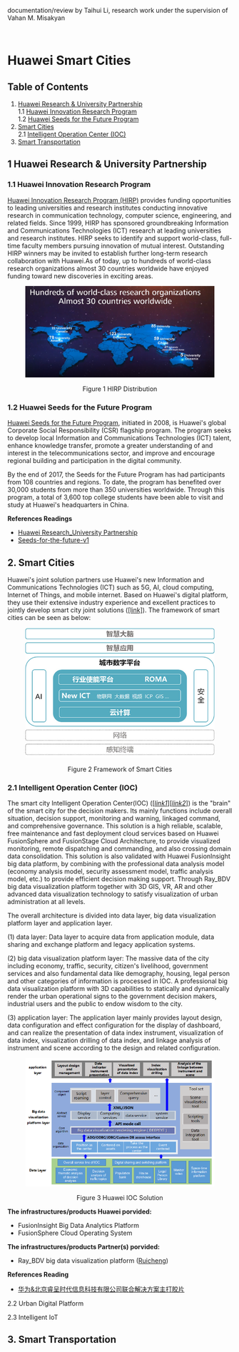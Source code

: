 documentation/review by Taihui Li, research work under the supervision of Vahan M. Misakyan

&nbsp;
&nbsp;

# Huawei Smart Cities


## Table of Contents

1. [Huawei Research & University Partnership](#1-huawei-research-&-university-partnership)<br>
  1.1 [Huawei Innovation Research Program](#11-huawei-innovation-research-program)<br>
  1.2 [Huawei Seeds for the Future Program](#12-huawei-seeds-for-the-future-program)
2. [Smart Cities](#2-smart-cities)<br>
  2.1 [Intelligent Operation Center (IOC)](#21-intelligent-operation-center-ioc)
3. [Smart Transportation](#3-smart-transportation)



## 1 Huawei Research & University Partnership
### 1.1 Huawei Innovation Research Program

[Huawei Innovation Research Program (HIRP)](http://innovationresearch.huawei.com/IPD/hirp/portal/index.html) provides funding opportunities to leading universities and research institutes conducting innovative research in communication technology, computer science, engineering, and related fields. Since 1999, HIRP has sponsored groundbreaking  Information and Communications Technologies (ICT) research at leading universities and research institutes. HIRP seeks to identify and support world-class, full-time faculty members pursuing innovation of mutual interest. Outstanding HIRP winners may be invited to establish further long-term research collaboration with Huawei.As of today, up to hundreds of world-class research organizations almost 30 countries worldwide have enjoyed funding toward new discoveries in exciting areas.

<div align="center">
<figure>
<p><img src="figures/huawei_hirp.png" width="456">
<figcaption>Figure 1 HIRP Distribution</figcaption>
</figure>
</div>


### 1.2 Huawei Seeds for the Future Program

[Huawei Seeds for the Future Program](https://www.huawei.com/us/about-huawei/sustainability/win-win-development/social-contribution/seeds-for-the-future), initiated in 2008, is Huawei's global Corporate Social Responsibility (CSR) flagship program. The program seeks to develop local Information and Communications Technologies (ICT) talent, enhance knowledge transfer, promote a greater understanding of and interest in the telecommunications sector, and improve and encourage regional building and participation in the digital community.

By the end of 2017, the Seeds for the Future Program has had participants from 108 countries and regions. To date, the program has benefited over 30,000 students from more than 350 universities worldwide. Through this program, a total of 3,600 top college students have been able to visit and study at Huawei's headquarters in China.

**References Readings**
* [Huawei Research_University Partnership](https://github.com/taihui/RA_Summer2019/blob/master/1_huawei_smart_city/references/research_funding/1-Huawei%20Research_University%20Partnership.pdf)
* [Seeds-for-the-future-v1](https://github.com/taihui/RA_Summer2019/blob/master/1_huawei_smart_city/references/research_funding/2-seeds-for-the-future-v1.pdf)


## 2. Smart Cities

Huawei's joint solution partners use Huawei's new Information and Communications Technologies (ICT) such as 5G, AI, cloud computing, Internet of Things, and mobile internet. Based on Huawei's digital platform, they use their extensive industry experience and excellent practices to jointly develop smart city joint solutions ([[link]](https://e.huawei.com/cn/marketplace/industries/smartcity)). The framework of smart cities can be seen as below:

<div align="center">
<figure>
<p><img src="figures/smartcity-structure.jpg" width="456">
<figcaption>Figure 2 Framework of Smart Cities</figcaption>
</figure>
</div>

### 2.1 Intelligent Operation Center (IOC)

The smart city Intelligent Operation Center(IOC) ([[*link1*]](https://e.huawei.com/en/marketplace/schemelist/schemedetail?id=a1Z0K000003kvOXUAY)[[*link2*]](https://e.huawei.com/en/marketplace/schemelist/schemedetail?id=a1Z0K000003kziNUAQ)) is the "brain" of the smart city for the decision makers. Its mainly functions include overall situation, decision support, monitoring and warning, linkaged command, and comprehensive governance. This solution is a high reliable, scalable, free maintenance and fast deployment cloud services based on Huawei FusionSphere and FusionStage Cloud Architecture, to provide visualized monitoring, remote dispatching and commanding, and also crossing domain data consolidation. This solution is also validated with Huawei FusionInsight big data platform, by combining with the professional data analysis model (economy analysis model, security assessment model, traffic analysis model, etc.) to provide efficient decision making support. Through Ray_BDV big data visualization platform together with 3D GIS, VR, AR and other advanced data visualization technology to satisfy visualization of urban administration at all levels.

The overall architecture is divided into data layer, big data visualization platform layer and application layer. 

(1) data layer: Data layer to acquire data from application module, data sharing and exchange platform and legacy application systems. 

(2) big data visualization platform layer: The massive data of the city including economy, traffic, security, citizen's livelihood, government services and also fundamental data like demography, housing, legal person and other categories of information is processed in IOC. A professional big data visualization platform with 3D capabilities to statically and dynamically render the urban operational signs to the government decision makers, industrial users and the public to endow wisdom to the city.

(3) application layer: The application layer mainly provides layout design, data configuration and effect configuration for the display of dashboard, and can realize the presentation of data index instrument, visualization of data index, visualization drilling of data index, and linkage analysis of instrument and scene according to the design and related configuration. 

<div align="center">
<figure>
<p><img src="figures/huawei_IOC.png" width="456">
<figcaption>Figure 3 Huawei IOC Solution</figcaption>
</figure>
</div>


**The infrastructures/products Huawei porvided:**
* FusionInsight Big Data Analytics Platform
* FusionSphere Cloud Operating System	

**The infrastructures/products Partner(s) porvided:**
* Ray_BDV big data visualization platform ([Ruicheng](http://www.resafety.com))

**References Reading**
* [华为&北京睿呈时代信息科技有限公司联合解决方案主打胶片](https://github.com/taihui/notebook/blob/master/huawei/references/smart_cities/%E5%8D%8E%E4%B8%BA%26%E5%8C%97%E4%BA%AC%E7%9D%BF%E5%91%88%E6%97%B6%E4%BB%A3%E4%BF%A1%E6%81%AF%E7%A7%91%E6%8A%80%E6%9C%89%E9%99%90%E5%85%AC%E5%8F%B8%E8%81%94%E5%90%88%E8%A7%A3%E5%86%B3%E6%96%B9%E6%A1%88%E4%B8%BB%E6%89%93%E8%83%B6%E7%89%87.pdf)



2.2 Urban Digital Platform 


2.3 Intelligent IoT



## 3. Smart Transportation 






